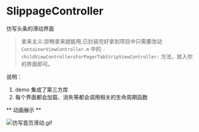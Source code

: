 # SlippageController
仿写头条的滑动界面 

> 拿来主义:崇畅拿来就能用,已封装完好拿到项目中只需要改动 `ContainerViewController.m` 中的 `-childViewControllersForPagerTabStripViewController:` 方法，放入你的界面即可。

说明：

1. demo 集成了第三方库
2. 每个界面都会加载、消失等都会调用相关的生命周期函数  


** 动画展示 **

![仿写首页滑动.gif](https://ooo.0o0.ooo/2016/03/09/56e0d5dc07e6e.gif)